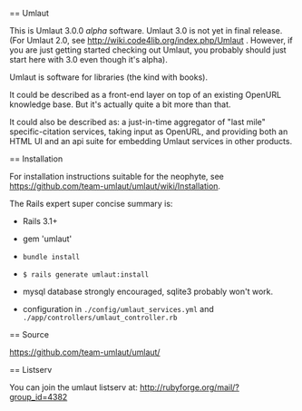 == Umlaut

This is Umlaut 3.0.0 _alpha_ software. Umlaut 3.0 is not yet in final release. 
(For Umlaut 2.0, see http://wiki.code4lib.org/index.php/Umlaut . However, if 
you are just getting started checking out Umlaut, you probably should just
start here with 3.0 even though it's alpha). 

Umlaut is software for libraries (the kind with books). 

It could be described as a front-end layer on top of an existing OpenURL 
knowledge base. But it's actually quite a bit more than that. 

It could also be described as: a just-in-time aggregator of  "last mile" 
specific-citation services, taking input as OpenURL, and providing both an 
HTML UI and an api suite for embedding Umlaut services in other products. 


== Installation

For installation instructions suitable for the neophyte, see 
https://github.com/team-umlaut/umlaut/wiki/Installation. 

The Rails expert super concise summary is:

* Rails 3.1+

* gem 'umlaut'

* `bundle install`
    
* `$ rails generate umlaut:install`

* mysql database strongly encouraged, sqlite3 probably won't work. 

* configuration in `./config/umlaut_services.yml` and `./app/controllers/umlaut_controller.rb` 
    
== Source

https://github.com/team-umlaut/umlaut/

== Listserv

You can join the umlaut listserv at:
http://rubyforge.org/mail/?group_id=4382
